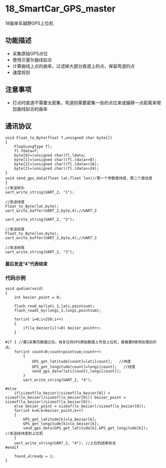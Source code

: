 # 18_SmartCar_GPS_master
18届单车越野GPS上位机

## 功能描述

* 采集原始GPS点位
* 使用贝塞尔曲线拟合
* 计算曲线上点的曲率，过滤掉大部分直道上的点，保留弯道的点
* 速度规划

## 注意事项

* 打点时直道不需要太密集，弯道则需要密集一些的点位来或偏移一点距离来增加曲线拟合的曲率

## 通讯协议

    void Float_to_Byte(float f,unsigned char byte[])
    {
        FloatLongType fl;
        fl.fdata=f;
        byte[0]=(unsigned char)fl.ldata;
        byte[1]=(unsigned char)(fl.ldata>>8);
        byte[2]=(unsigned char)(fl.ldata>>16);
        byte[3]=(unsigned char)(fl.ldata>>24);
    }
    void send_gps_data(float lat,float lon)//第一个参数是纬度，第二个是经度
    {
    //发送帧头
    uart_write_string(UART_2, "1");

    //发送纬度
    Float_to_Byte(lat,byte);
    uart_write_buffer(UART_2,byte,4);//UART_2

    uart_write_string(UART_2, "2");

    //发送经度
    Float_to_Byte(lon,byte);
    uart_write_buffer(UART_2,byte,4);//UART_2

    //发送帧尾
    uart_write_string(UART_2, "3");

#### 最后发送“4”代表结束

### 代码示例

    void qudian(void)
    {
        int bezier_point = 0;
    
        flash_read_my(lati_1,lati,pointsum);
        flash_read1_my(longi_1,longi,pointsum);
    
        for(int i=0;i<250;i++)
        {
            if(la_bezier[i]!=0) bezier_point++;
        }
    
    #if 1 //置1采集完数据之后，按复位将GPS原始数据上传至上位机，接着置0使用处理后的点。
        for(int count=0;count<pointsum;count++)
            {
                GPS_get_latitude[count]=lati[count];   //纬度
                GPS_get_longitude[count]=longi[count];   //经度
                send_gps_data(lati[count],longi[count]);
            }
            uart_write_string(UART_2, "4");
    
    #else
        if(sizeof(la_bezier)/sizeof(la_bezier[0]) < sizeof(lo_bezier)/sizeof(lo_bezier[0])) bezier_point = sizeof(la_bezier)/sizeof(la_bezier[0]);
        else bezier_point = sizeof(lo_bezier)/sizeof(lo_bezier[0]);
        for(int k=0;k<bezier_point;k++)
        {
            GPS_get_latitude[k]=la_bezier[k];
            GPS_get_longitude[k]=lo_bezier[k];
            send_gps_data(GPS_get_latitude[k],GPS_get_longitude[k]);       //发送经纬度到上位机
        }
        uart_write_string(UART_2, "4"); //上位机结束标志
    #endif

        found_already = 1;
    }

